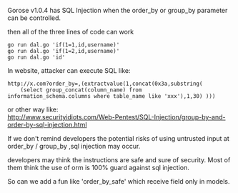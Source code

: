 Gorose v1.0.4 has SQL Injection when the order_by or group_by parameter can be controlled. 
   
    
then all of the three lines of code can work
```
go run dal.go 'if(1=1,id,username)'
go run dal.go 'if(1=2,id,username)'
go run dal.go 'id'
```   
In website, attacker can execute SQL like:
```
http://x.com?order_by=,(extractvalue(1,concat(0x3a,substring(
    (select group_concat(column_name) from
information_schema.columns where table_name like 'xxx'),1,30) )))
```
or other way like:   
http://www.securityidiots.com/Web-Pentest/SQL-Injection/group-by-and-order-by-sql-injection.html  
    
If we don't remind developers the potential risks of using untrusted input at order_by / group_by ,sql injection may occur.   
        
developers may think the instructions are safe and sure of security. Most of them think the use of orm is 100% guard against sql injection.   
   
So can we add a fun like 'order_by_safe' which receive field only in models.   